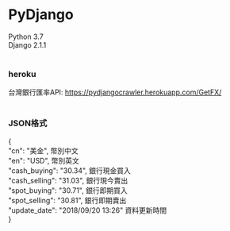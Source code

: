 # PyDjango <br/>
Python 3.7<br/>
Django 2.1.1<br/><br/>
### heroku <br/>
台灣銀行匯率API: https://pydjangocrawler.herokuapp.com/GetFX/
<br/>
<br/>
### JSON格式
<p>{<br/>
    "cn": "美金", 幣別中文<br/>
    "en": "USD",  幣別英文<br/>
    "cash_buying": "30.34", 銀行現金買入<br/>
    "cash_selling": "31.03", 銀行現今賣出<br/>
    "spot_buying": "30.71", 銀行即期買入<br/>
    "spot_selling": "30.81", 銀行即期賣出<br/>
    "update_date": "2018/09/20 13:26" 資料更新時間<br/>
}</p>
